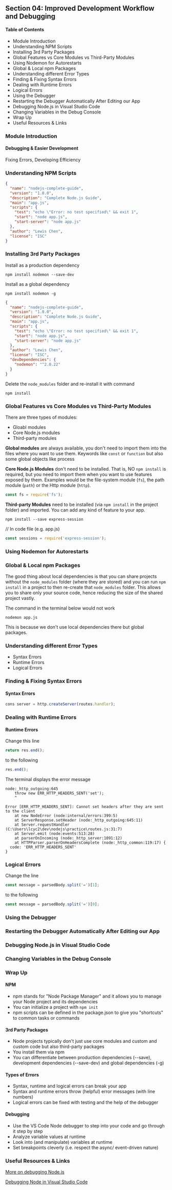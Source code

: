 ## Section 04: Improved Development Workflow and Debugging

#### Table of Contents
- Module Introduction
- Understanding NPM Scripts
- Installing 3rd Party Packages
- Global Features vs Core Modules vs Third-Party Modules
- Using Nodemon for Autorestarts
- Global & Local npm Packages
- Understanding different Error Types
- Finding & Fixing Syntax Errors
- Dealing with Runtime Errors
- Logical Errors
- Using the Debugger
- Restarting the Debugger Automatically After Editing our App
- Debugging Node.js in Visual Studio Code
- Changing Variables in the Debug Console
- Wrap Up
- Useful Resources & Links



### Module Introduction

#### Debugging & Easier Development
Fixing Errors, Developing Efficiency



### Understanding NPM Scripts
```json
{
  "name": "nodejs-complete-guide",
  "version": "1.0.0",
  "description": "Complete Node.js Guide",
  "main": "app.js",
  "scripts": {
    "test": "echo \"Error: no test specified\" && exit 1",
    "start": "node app.js",
    "start-server": "node app.js"
  },
  "author": "Lewis Chen",
  "license": "ISC"
}
```


### Installing 3rd Party Packages

Install as a production dependency
```
npm install nodemon --save-dev
```

Install as a global dependency
```
npm install nodemon -g
```

```json
{
  "name": "nodejs-complete-guide",
  "version": "1.0.0",
  "description": "Complete Node.js Guide",
  "main": "app.js",
  "scripts": {
    "test": "echo \"Error: no test specified\" && exit 1",
    "start": "node app.js",
    "start-server": "node app.js"
  },
  "author": "Lewis Chen",
  "license": "ISC",
  "devDependencies": {
    "nodemon": "^2.0.22"
  }
}
```

Delete the `node_modules` folder and re-install it with command
```
npm install
```


### Global Features vs Core Modules vs Third-Party Modules

There are three types of modules:
- Gloabl modules
- Core Node.js modules
- Third-party modules

**Global modules** are always available, you don't need to import them into the files where you want to use them. Keywords like `const` or `function` but also some global objects like process

**Core Node.js Modules** don't need to be installed. That is, NO `npm install` is required, but you need to import them when you want to use features exposed by them. Examples would be the file-system module (`fs`), the path module (`path`) or the Http module (`http`).
```js
const fs = require('fs');
```

**Third-party Modules** need to be installed (via `npm install` in the project folder) and imported. You can add any kind of feature to your app.
```
npm install --save express-session
```
// In code file (e.g. app.js)
```js
const sessions = require('express-session');
```



### Using Nodemon for Autorestarts



### Global & Local npm Packages


The good thing about local dependencies is that you can share projects without the `node_modules` folder (where they are stored) and you can run `npm install` in a project to then re-create that `node_modules` folder. This allows you to share only your source code, hence reducing the size of the shared project vastly.

The command in the terminal below would not work 
```
nodemon app.js
```
This is because we don't use local dependencies there but global packages.



### Understanding different Error Types
- Syntax Errors
- Runtime Errors
- Logical Errors


### Finding & Fixing Syntax Errors

#### Syntax Errors
```js
cons server = http.createServer(routes.handler);
```


### Dealing with Runtime Errors

#### Runtime Errors

Change this line
```js
return res.end();
```
to the following
```js
res.end();
```
The terminal displays the error message
```
node:_http_outgoing:645
    throw new ERR_HTTP_HEADERS_SENT('set');
    ^

Error [ERR_HTTP_HEADERS_SENT]: Cannot set headers after they are sent to the client 
    at new NodeError (node:internal/errors:399:5)
    at ServerResponse.setHeader (node:_http_outgoing:645:11)
    at Server.requestHandler (C:\Users\lcyc2\dev\nodejs\practice\routes.js:31:7)    
    at Server.emit (node:events:513:28)
    at parserOnIncoming (node:_http_server:1091:12)
    at HTTPParser.parserOnHeadersComplete (node:_http_common:119:17) {
  code: 'ERR_HTTP_HEADERS_SENT'
}
```

### Logical Errors

Change the line 
```js
const message = parsedBody.split('=')[1];
```
to the following
```js
const message = parsedBody.split('=')[0];
```



### Using the Debugger



### Restarting the Debugger Automatically After Editing our App



### Debugging Node.js in Visual Studio Code



### Changing Variables in the Debug Console



### Wrap Up

#### NPM
- npm stands for "Node Package Manager" and it allows you to manage your Node project and its dependencies
- You can initialize a project with `npm init`
- npm scripts can be defined in the package.json to give you "shortcuts" to common tasks or commands

#### 3rd Party Packages
- Node projects typically don't just use core modules and custom and custom code but also third-party packages
- You install them via npm
- You can differentiate between production dependencies (--save), development dependencies (--save-dev) and global dependencies (-g)

#### Types of Errors
- Syntax, runtime and logical errors can break your app
- Syntax and runtime errors throw (helpful) error messages (with line numbers)
- Logical errors can be fixed with testing and the help of the debugger

#### Debugging
- Use the VS Code Node debugger to step into your code and go through it step by step
- Analyze variable values at runtime 
- Look into (and manipulate) variables at runtime
- Set breakpoints cleverly (i.e. respect the async/ event-driven nature)



### Useful Resources & Links

[More on debugging Node.js](https://nodejs.org/en/docs/guides/debugging-getting-started/)

[Debugging Node in Visual Studio Code](https://code.visualstudio.com/docs/nodejs/nodejs-debugging)



